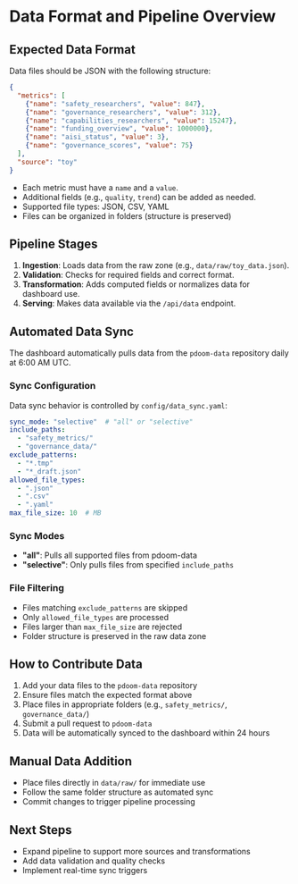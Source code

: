 # Data Format and Pipeline Overview

## Expected Data Format

Data files should be JSON with the following structure:

```json
{
  "metrics": [
    {"name": "safety_researchers", "value": 847},
    {"name": "governance_researchers", "value": 312},
    {"name": "capabilities_researchers", "value": 15247},
    {"name": "funding_overview", "value": 1000000},
    {"name": "aisi_status", "value": 3},
    {"name": "governance_scores", "value": 75}
  ],
  "source": "toy"
}
```

- Each metric must have a `name` and a `value`.
- Additional fields (e.g., `quality`, `trend`) can be added as needed.
- Supported file types: JSON, CSV, YAML
- Files can be organized in folders (structure is preserved)

## Pipeline Stages

1. **Ingestion**: Loads data from the raw zone (e.g., `data/raw/toy_data.json`).
2. **Validation**: Checks for required fields and correct format.
3. **Transformation**: Adds computed fields or normalizes data for dashboard use.
4. **Serving**: Makes data available via the `/api/data` endpoint.

## Automated Data Sync

The dashboard automatically pulls data from the `pdoom-data` repository daily at 6:00 AM UTC.

### Sync Configuration

Data sync behavior is controlled by `config/data_sync.yaml`:

```yaml
sync_mode: "selective"  # "all" or "selective"
include_paths:
  - "safety_metrics/"
  - "governance_data/"
exclude_patterns:
  - "*.tmp"
  - "*_draft.json"
allowed_file_types:
  - ".json"
  - ".csv"
  - ".yaml"
max_file_size: 10  # MB
```

### Sync Modes
- **"all"**: Pulls all supported files from pdoom-data
- **"selective"**: Only pulls files from specified `include_paths`

### File Filtering
- Files matching `exclude_patterns` are skipped
- Only `allowed_file_types` are processed
- Files larger than `max_file_size` are rejected
- Folder structure is preserved in the raw data zone

## How to Contribute Data
1. Add your data files to the `pdoom-data` repository
2. Ensure files match the expected format above
3. Place files in appropriate folders (e.g., `safety_metrics/`, `governance_data/`)
4. Submit a pull request to `pdoom-data`
5. Data will be automatically synced to the dashboard within 24 hours

## Manual Data Addition
- Place files directly in `data/raw/` for immediate use
- Follow the same folder structure as automated sync
- Commit changes to trigger pipeline processing

## Next Steps
- Expand pipeline to support more sources and transformations
- Add data validation and quality checks
- Implement real-time sync triggers
